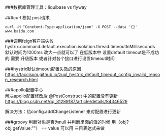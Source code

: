 
###数据库管理工具：liquibase vs flyway

###curl 模拟 post请求
	
	curl -H "Conetent-Type:application/json" -X POST --data '{}' www.baidu.com


###调用feign客户端失败
hystrix.command.default.execution.isolation.thread.timeoutInMilliseconds 默认时间为1000ms
改大一点就可以了
在低版本中 设置default timeout是不成功的  需要 升级版本 或者针对各个接口进行设置timeout时间

###hystrix默认timeout配置失效的原因
https://taccisum.github.io/zuul_hystrix_default_timeout_config_invalid_reason_research.html


###apollo配置中心  
解决apollo配置修改后  @PostConstruct 中的配置没有更新
https://blog.csdn.net/qq_31289187/article/details/84346529

解决方法：给config.addChangeListener 来对配置进行更新


###groovy 判断对象是否为null 并判断里面的值的时候 
用（obj?obj.getValue:""） == value 
可以用 三目表达式来做